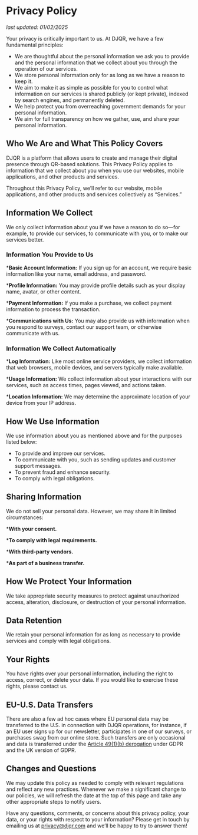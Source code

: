 # Privacy Policy

*last updated: 01/02/2025*

Your privacy is critically important to us. At DJQR, we have a few fundamental principles:

* We are thoughtful about the personal information we ask you to provide and the personal information that we collect about you through the operation of our services.
* We store personal information only for as long as we have a reason to keep it.
* We aim to make it as simple as possible for you to control what information on our services is shared publicly (or kept private), indexed by search engines, and permanently deleted.
* We help protect you from overreaching government demands for your personal information.
* We aim for full transparency on how we gather, use, and share your personal information.

## Who We Are and What This Policy Covers

DJQR is a platform that allows users to create and manage their digital presence through QR-based solutions. This Privacy Policy applies to information that we collect about you when you use our websites, mobile applications, and other products and services.

Throughout this Privacy Policy, we’ll refer to our website, mobile applications, and other products and services collectively as “Services.”

## Information We Collect

We only collect information about you if we have a reason to do so—for example, to provide our services, to communicate with you, or to make our services better.

### Information You Provide to Us

***Basic Account Information:** If you sign up for an account, we require basic information like your name, email address, and password.

***Profile Information:** You may provide profile details such as your display name, avatar, or other content.

***Payment Information:** If you make a purchase, we collect payment information to process the transaction.

***Communications with Us:** You may also provide us with information when you respond to surveys, contact our support team, or otherwise communicate with us.

### Information We Collect Automatically

***Log Information:** Like most online service providers, we collect information that web browsers, mobile devices, and servers typically make available.

***Usage Information:** We collect information about your interactions with our services, such as access times, pages viewed, and actions taken.

***Location Information:** We may determine the approximate location of your device from your IP address.

## How We Use Information

We use information about you as mentioned above and for the purposes listed below:

* To provide and improve our services.
* To communicate with you, such as sending updates and customer support messages.
* To prevent fraud and enhance security.
* To comply with legal obligations.

## Sharing Information

We do not sell your personal data. However, we may share it in limited circumstances:

***With your consent.**

***To comply with legal requirements.**

***With third-party vendors.**

***As part of a business transfer.**

## How We Protect Your Information

We take appropriate security measures to protect against unauthorized access, alteration, disclosure, or destruction of your personal information.

## Data Retention

We retain your personal information for as long as necessary to provide services and comply with legal obligations.

## Your Rights

You have rights over your personal information, including the right to access, correct, or delete your data. If you would like to exercise these rights, please contact us.

## EU-U.S. Data Transfers

There are also a few ad hoc cases where EU personal data may be transferred to the U.S. in connection with DJQR operations, for instance, if an EU user signs up for our newsletter, participates in one of our surveys, or purchases swag from our online store. Such transfers are only occasional and data is transferred under the [Article 49(1)(b) derogation](https://gdpr-info.eu/art-49-gdpr/) under GDPR and the UK version of GDPR.

## Changes and Questions

We may update this policy as needed to comply with relevant regulations and reflect any new practices. Whenever we make a significant change to our policies, we will refresh the date at the top of this page and take any other appropriate steps to notify users.

Have any questions, comments, or concerns about this privacy policy, your data, or your rights with respect to your information? Please get in touch by emailing us at [privacy@djqr.com](mailto:privacy@djqr.com) and we’ll be happy to try to answer them!
